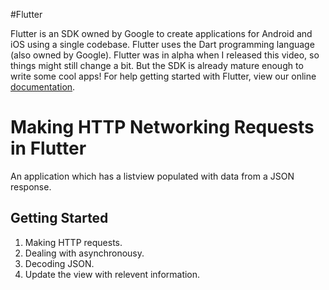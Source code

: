 
#Flutter 

Flutter is an SDK owned by Google to create applications for Android and iOS using a single codebase. Flutter uses the Dart programming language (also owned by Google). Flutter was in alpha when I released this video, so things might still change a bit. But the SDK is already mature enough to write some cool apps!
For help getting started with Flutter, view our online
[documentation](https://flutter.io/).

# Making HTTP Networking Requests in Flutter 

An application which has a listview populated with data from a JSON response.

## Getting Started
1) Making HTTP requests.
2) Dealing with asynchronousy.
3) Decoding JSON.
4) Update the view with relevent information.

